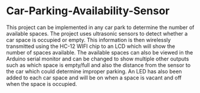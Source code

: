 # Car-Parking-Availability-Sensor
This project can be implemented in any car park to determine the number of available spaces. 
The project uses ultrasonic sensors to detect whether a car space is occupied or empty.
This information is then wirelessly transmitted using the HC-12 WIFI chip to an LCD which will show the number of spaces available.
The available spaces can also be viewed in the Arduino serial monitor and can be changed to show multiple other outputs such as
which space is empty/full and also the distance from the sensor to the car which could determine improper parking.
An LED has also been added to each car space and will be on when a space is vacant and off when the space is occupied.
